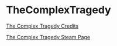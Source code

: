 # TheComplexTragedy

<!DOCTYPE html>
<html lang="en">
<head>
    <meta charset="UTF-8">
    <meta name="viewport" content="width=device-width, initial-scale=1.0">
    <title>Site Yönlendirme Örneği</title>
</head>
<body>

<a href="https://kubilaydekin.github.io/TheComplexTragedy/TheComplexTragedyCredits.html" target="_blank">The Complex Tragedy Credits</a>

<a href="https://store.steampowered.com/app/2767400/The_Complex_Tragedy/" target="_blank">The Complex Tragedy Steam Page</a>

</body>
</html>
